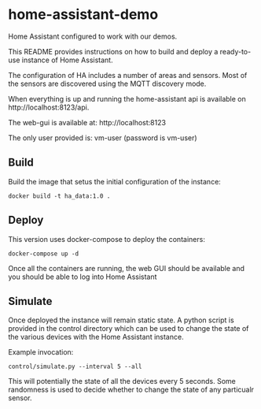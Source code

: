 # home-assistant-demo

Home Assistant configured to work with our demos.

This README provides instructions on how to build and deploy a ready-to-use instance of Home Assistant.

The configuration of HA includes a number of areas and sensors. Most of the sensors are discovered using the MQTT discovery mode.

When everything is up and running the home-assistant api is available on http://localhost:8123/api.

The web-gui is available at:  http://localhost:8123

The only user provided is: vm-user (password is vm-user)


## Build

Build the image that setus the initial configuration of the instance:

`docker build -t ha_data:1.0 .`

## Deploy

This version uses docker-compose to deploy the containers:

`docker-compose up -d`

Once all the containers are running, the web GUI should be available and you should be able to log into Home Assistant


## Simulate

Once deployed the instance will remain static state. A python script is provided in the control directory which can be used to change the state of the various devices with the Home Assistant instance.

Example invocation:

`control/simulate.py --interval 5 --all`

This will potentially the state of all the devices every 5 seconds. Some randomness is used to decide whether to change the state of any particualr sensor.








